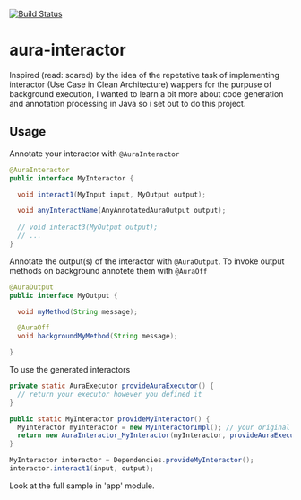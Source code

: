 [![Build Status](https://travis-ci.org/toteto/aura-interactor.svg?branch=master)](https://travis-ci.org/toteto/aura-interactor)
# aura-interactor
Inspired (read: scared) by the idea of the repetative task of implementing interactor (Use Case in Clean Architecture) wappers for the purpuse of background execution, I wanted to learn a bit more about code generation and annotation processing in Java so i set out to do this project.

## Usage
Annotate your interactor with `@AuraInteractor`
```java
@AuraInteractor
public interface MyInteractor {

  void interact1(MyInput input, MyOutput output);

  void anyInteractName(AnyAnnotatedAuraOutput output);
  
  // void interact3(MyOutput output);
  // ...
}
```

Annotate the output(s) of the interactor with `@AuraOutput`. To invoke output methods on background annotete them with `@AuraOff`
```java
@AuraOutput
public interface MyOutput {

  void myMethod(String message);

  @AuraOff
  void backgroundMyMethod(String message);

}
```

To use the generated interactors
```java
private static AuraExecutor provideAuraExecutor() {
  // return your executor however you defined it
}

public static MyInteractor provideMyInteractor() {
  MyInteractor myInteractor = new MyInteractorImpl(); // your original interactor
  return new AuraInteractor_MyInteractor(myInteractor, provideAuraExecutor());
}
```
```java
MyInteractor interactor = Dependencies.provideMyInteractor();
interactor.interact1(input, output);
```


Look at the full sample in 'app' module.
